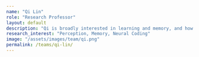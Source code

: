 ```yaml
---
name: "Qi Lin"
role: "Research Professor"
layout: default
description: "Qi is broadly interested in learning and memory, and how individual differences in these processes interact with other aspects of the mind. She recently completed her PhD in the Department of Psychology at Yale University, working primarily with Dr. Marvin Chun. Her doctoral research focused who remember better (individual differences), what gets remembered (memorability), and more importantly, why, using tools from psychophysics, computational modeling to neuroimaging. Before that, she received her B.A. from New York University, working in the laboratory of Dr. Elizabeth Phelps and spent a year as a lab manager in the laboratory of Dr. Daniela Schiller, studying the malleability of emotional memory."
research_interest: "Perception, Memory, Neural Coding"
image: "/assets/images/team/qi.png"
permalink: /teams/qi-lin/
---
```

